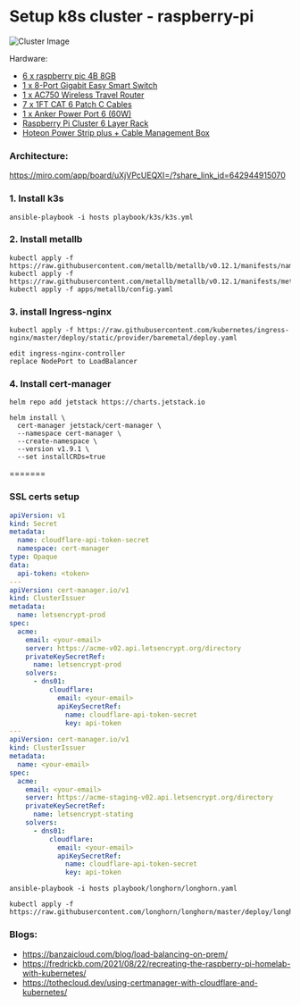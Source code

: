 # Setup k8s cluster - raspberry-pi 

![Cluster Image](docs/cluster.jpg)

Hardware:
  - [6 x raspberry pic 4B 8GB](https://www.raspberrypi.com/products/raspberry-pi-4-model-b/)
  - [1 x 8-Port Gigabit Easy Smart Switch ](https://www.tp-link.com/in/business-networking/easy-smart-switch/tl-sg108e/v6/)
  - [1 x AC750 Wireless Travel Router](https://www.tp-link.com/in/home-networking/wifi-router/tl-wr902ac/)
  - [7 x 1FT CAT 6 Patch C Cables](https://www.amazon.in/gp/product/B005RCG0FK/ref=ppx_yo_dt_b_asin_title_o01_s00?ie=UTF8&psc=1)
  - [1 x Anker Power Port 6 (60W)](https://www.crazypi.com/raspberry-pi-cluster-power-supply-60w)
  - [Raspberry Pi Cluster 6 Layer Rack](https://www.crazypi.com/raspberry-pi-cluster-6-layer?search=cluster&description=true)
  - [Hoteon Power Strip plus + Cable Management Box](https://www.amazon.in/gp/product/B094NDJGYL/ref=ppx_yo_dt_b_asin_title_o03_s00?ie=UTF8&psc=1)

### Architecture: 
  
  https://miro.com/app/board/uXjVPcUEQXI=/?share_link_id=642944915070
  
### 1. Install k3s
```shell
ansible-playbook -i hosts playbook/k3s/k3s.yml
```

### 2. Install metallb

```shell
kubectl apply -f https://raw.githubusercontent.com/metallb/metallb/v0.12.1/manifests/namespace.yaml
kubectl apply -f https://raw.githubusercontent.com/metallb/metallb/v0.12.1/manifests/metallb.yaml
kubectl apply -f apps/metallb/config.yaml
```

### 3. install Ingress-nginx

```shell
kubectl apply -f https://raw.githubusercontent.com/kubernetes/ingress-nginx/master/deploy/static/provider/baremetal/deploy.yaml
```

```shell
edit ingress-nginx-controller 
replace NodePort to LoadBalancer
```

### 4. Install cert-manager
```shell
helm repo add jetstack https://charts.jetstack.io
```

```shell
helm install \
  cert-manager jetstack/cert-manager \
  --namespace cert-manager \
  --create-namespace \
  --version v1.9.1 \
  --set installCRDs=true
```

=======
### SSL certs setup 
```yaml
apiVersion: v1
kind: Secret
metadata:
  name: cloudflare-api-token-secret
  namespace: cert-manager
type: Opaque
data:
  api-token: <token>
---
apiVersion: cert-manager.io/v1
kind: ClusterIssuer
metadata:
  name: letsencrypt-prod
spec:
  acme:
    email: <your-email>
    server: https://acme-v02.api.letsencrypt.org/directory
    privateKeySecretRef:
      name: letsencrypt-prod
    solvers:
      - dns01:
          cloudflare:
            email: <your-email>
            apiKeySecretRef:
              name: cloudflare-api-token-secret
              key: api-token
---
apiVersion: cert-manager.io/v1
kind: ClusterIssuer
metadata:
  name: <your-email>
spec:
  acme:
    email: <your-email>
    server: https://acme-staging-v02.api.letsencrypt.org/directory
    privateKeySecretRef:
      name: letsencrypt-stating
    solvers:
      - dns01:
          cloudflare:
            email: <your-email>
            apiKeySecretRef:
              name: cloudflare-api-token-secret
              key: api-token
```

```shell
ansible-playbook -i hosts playbook/longhorn/longhorn.yaml

kubectl apply -f https://raw.githubusercontent.com/longhorn/longhorn/master/deploy/longhorn.yaml
```
### Blogs:

  - https://banzaicloud.com/blog/load-balancing-on-prem/
  - https://fredrickb.com/2021/08/22/recreating-the-raspberry-pi-homelab-with-kubernetes/
  - https://tothecloud.dev/using-certmanager-with-cloudflare-and-kubernetes/
